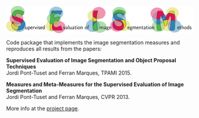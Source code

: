 ![seism](seism.png)

Code package that implements the image segmentation measures and reproduces all results from the papers:

**Supervised Evaluation of Image Segmentation and Object Proposal Techniques**<br/>
Jordi Pont-Tuset and Ferran Marques, TPAMI 2015.

**Measures and Meta-Measures for the Supervised Evaluation of Image Segmentation**<br/>
Jordi Pont-Tuset and Ferran Marques, CVPR 2013.

More info at the [project page](https://imatge.upc.edu/web/resources/supervised-evaluation-image-segmentation). 
